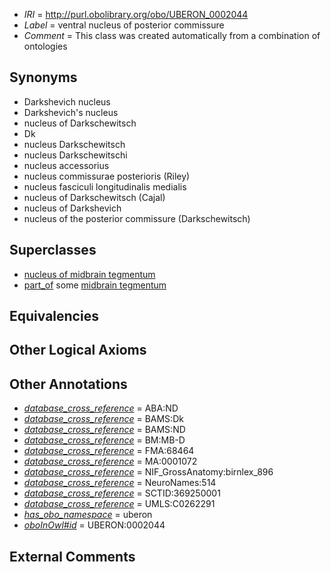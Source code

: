  * *IRI* = http://purl.obolibrary.org/obo/UBERON_0002044
 * *Label* = ventral nucleus of posterior commissure
 * *Comment* = This class was created automatically from a combination of ontologies

## Synonyms

 * Darkshevich nucleus
 * Darkshevich's nucleus
 * nucleus of Darkschewitsch
 * Dk
 * nucleus Darkschewitsch
 * nucleus Darkschewitschi
 * nucleus accessorius
 * nucleus commissurae posterioris (Riley)
 * nucleus fasciculi longitudinalis medialis
 * nucleus of Darkschewitsch (Cajal)
 * nucleus of Darkshevich
 * nucleus of the posterior commissure (Darkschewitsch)

## Superclasses

 * [nucleus of midbrain tegmentum](../../UBERON/14/UBERON_0007414.md)
 * [part_of](../../BFO/50/BFO_0000050.md) some [midbrain tegmentum](../../UBERON/43/UBERON_0001943.md)

## Equivalencies


## Other Logical Axioms


## Other Annotations

 * *[database_cross_reference](../../ef/oboInOwl#hasDbXref.md)* = ABA:ND
 * *[database_cross_reference](../../ef/oboInOwl#hasDbXref.md)* = BAMS:Dk
 * *[database_cross_reference](../../ef/oboInOwl#hasDbXref.md)* = BAMS:ND
 * *[database_cross_reference](../../ef/oboInOwl#hasDbXref.md)* = BM:MB-D
 * *[database_cross_reference](../../ef/oboInOwl#hasDbXref.md)* = FMA:68464
 * *[database_cross_reference](../../ef/oboInOwl#hasDbXref.md)* = MA:0001072
 * *[database_cross_reference](../../ef/oboInOwl#hasDbXref.md)* = NIF_GrossAnatomy:birnlex_896
 * *[database_cross_reference](../../ef/oboInOwl#hasDbXref.md)* = NeuroNames:514
 * *[database_cross_reference](../../ef/oboInOwl#hasDbXref.md)* = SCTID:369250001
 * *[database_cross_reference](../../ef/oboInOwl#hasDbXref.md)* = UMLS:C0262291
 * *[has_obo_namespace](../../ce/oboInOwl#hasOBONamespace.md)* = uberon
 * *[oboInOwl#id](../../id/oboInOwl#id.md)* = UBERON:0002044

## External Comments

